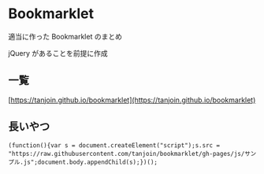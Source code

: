 # Bookmarklet

適当に作った Bookmarklet のまとめ

jQuery があることを前提に作成

## 一覧

[https://tanjoin.github.io/bookmarklet](https://tanjoin.github.io/bookmarklet)

## 長いやつ

```
(function(){var s = document.createElement("script");s.src = "https://raw.githubusercontent.com/tanjoin/bookmarklet/gh-pages/js/サンプル.js";document.body.appendChild(s);})();
```
